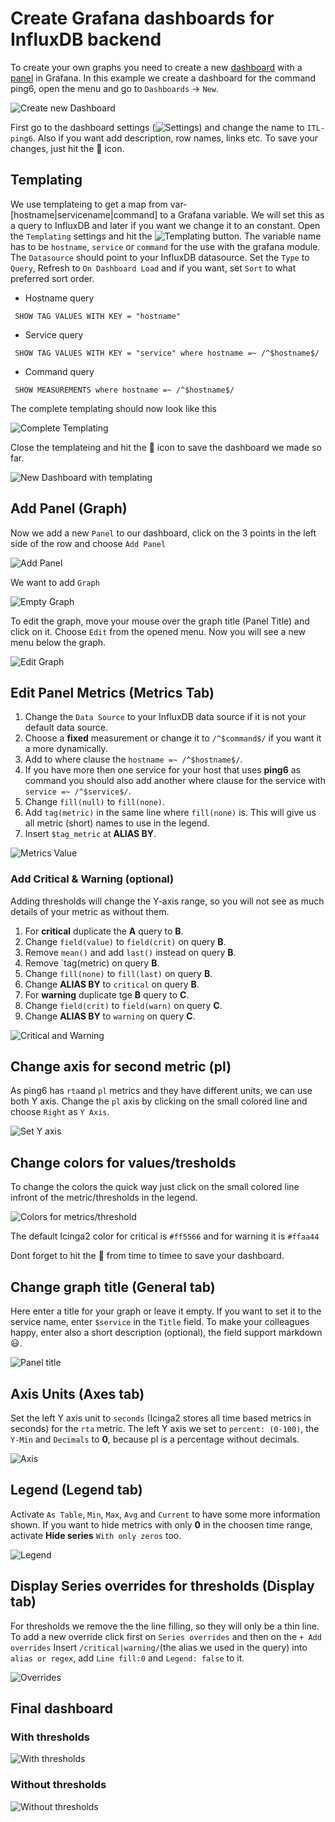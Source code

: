 # Create Grafana dashboards for InfluxDB backend

To create your own graphs you need to create a new [dashboard](http://docs.grafana.org/guides/basic_concepts/#dashboard) with a [panel](http://docs.grafana.org/guides/basic_concepts/#panel) in Grafana.
In this example we create a dashboard for the command ping6, open the menu and go to `Dashboards` -> `New`.

![Create new Dashboard](images/06-create-new.png)

First go to the dashboard settings (![Settings](images/06-cog.png)) and change the name to `ITL-ping6`.
Also if you want add description, row names, links etc.
To save your changes, just hit the :floppy_disk: icon.

## Templating

We use templateing to get a map from var-[hostname|servicename|command] to a Grafana variable. We will set this as a query to InfluxDB and later if you want we change it to an constant.
Open the `Templating` settings and hit the ![Templating](images/06-new-button.png) button.
The variable name has to be `hostname`, `service` or `command` for the use with the grafana module.
The `Datasource` should point to your InfluxDB datasource.
Set the `Type` to `Query`, Refresh to `On Dashboard Load` and if you want, set `Sort` to what preferred sort order.

 * Hostname query
```
 SHOW TAG VALUES WITH KEY = "hostname"
```

 * Service query
```
 SHOW TAG VALUES WITH KEY = "service" where hostname =~ /^$hostname$/
```

 * Command query
```
 SHOW MEASUREMENTS where hostname =~ /^$hostname$/
```

The complete templating should now look like this

![Complete Templating](images/06-templating-influx.png)

Close the templateing and hit the :floppy_disk: icon to save the dashboard we made so far.

![New Dashboard with templating](images/06-new-dashboard-with-templating.png)

## Add Panel (Graph)

Now we add a new `Panel` to our dashboard, click on the 3 points in the left side of the row and choose `Add Panel`

![Add Panel](images/06-dashboard-add-panel.png)

We want to add `Graph`

![Empty Graph](images/06-dashboard-panel.png)

To edit the graph, move your mouse over the graph title (Panel Title) and click on it.
Choose `Edit` from the opened menu. Now you will see a new menu below the graph.

![Edit Graph](images/06-dashboard-panel-influx-edit.png)

## Edit Panel Metrics (Metrics Tab)

 1. Change the `Data Source` to your InfluxDB data source if it is not your default data source.
 2. Choose a __fixed__ measurement or change it to `/^$command$/` if you want it a more dynamically.
 3. Add to where clause the `hostname =~ /^$hostname$/`.
 4. If you have more then one service for your host that uses __ping6__ as command you should also add another where clause for the service with `service =~ /^$service$/`.
 5. Change `fill(null)` to `fill(none)`.
 6. Add `tag(metric)` in the same line where `fill(none)` is. This will give us all metric (short) names to use in the legend.
 7. Insert `$tag_metric` at **ALIAS BY**.

![Metrics Value](images/06-dashboard-panel-metrics.png)

### Add Critical & Warning (optional)

Adding thresholds will change the Y-axis range, so you will not see as much details of your metric as without them.

 1. For __critical__ duplicate the **A** query to **B**.
 2. Change `field(value)` to `field(crit)` on query **B**.
 3. Remove `mean()` and add `last()` instead on query **B**.
 4. Remove `tag(metric) on query **B**.
 5. Change `fill(none)` to `fill(last)` on query **B**.
 6. Change __ALIAS BY__ to `critical` on query **B**.
 7. For __warning__ duplicate tge **B** query to **C**.
 8. Change `field(crit)` to `field(warn)` on query **C**.
 9. Change **ALIAS BY** to `warning` on query **C**.

![Critical and Warning](images/06-dashboard-panel-metrics-crit-warn.png)

## Change axis for second metric (pl)

As ping6 has `rta`and `pl` metrics and they have different units, we can use both Y axis.
Change the `pl` axis by clicking on the small colored line and choose `Right` as `Y Axis`.

![Set Y axis](images/06-dashboard-panel-yaxis.png)

## Change colors for values/tresholds

To change the colors the quick way just click on the small colored line infront of the metric/thresholds in the legend.

![Colors for metrics/threshold](images/06-dashboard-panel-colors.png)

The default Icinga2 color for critical is `#ff5566` and for warning it is `#ffaa44`

Dont forget to hit the :floppy_disk: from time to timee to save your dashboard.

## Change graph title (General tab)

Here enter a title for your graph or leave it empty. If you want to set it to the service name, enter `$service` in the `Title` field.
To make your colleagues happy, enter also a short description (optional), the field support markdown :smiley:.

![Panel title](images/06-dashboard-panel-title.png)

## Axis Units (Axes tab)

Set the left Y axis unit to `seconds` (Icinga2 stores all time based metrics in seconds) for the `rta` metric.
The left Y axis we set to `percent: (0-100)`, the `Y-Min` and `Decimals` to **0**, because pl is a percentage without decimals.

![Axis](images/06-dashboard-panel-axis.png)

## Legend (Legend tab)

Activate `As Table`, `Min`, `Max`, `Avg` and `Current` to have some more information shown.
If you want to hide metrics with only **0** in the choosen time range, activate __Hide series__ `With only zeros` too.

![Legend](images/06-dashboard-panel-legend.png)

## Display Series overrides for thresholds (Display tab)

For thresholds we remove the the line filling, so they will only be a thin line.
To add a new override click first on `Series overrides` and then on the `+ Add overrides`
Insert `/critical|warning/`(the alias we used in the query) into `alias or regex`, add `Line fill:0` and `Legend: false` to it.

![Overrides](images/06-dashboard-panel-display-overrides.png)


## Final dashboard

### With thresholds

![With thresholds](images/06-final-dashboard-threshold-influx.png)

### Without thresholds

![Without thresholds](images/06-final-dashboard-without-threshold-influx.png)
